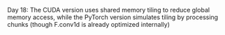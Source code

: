 Day 18: The CUDA version uses shared memory tiling to reduce global memory access, while the PyTorch version simulates tiling by processing chunks (though F.conv1d is already optimized internally)